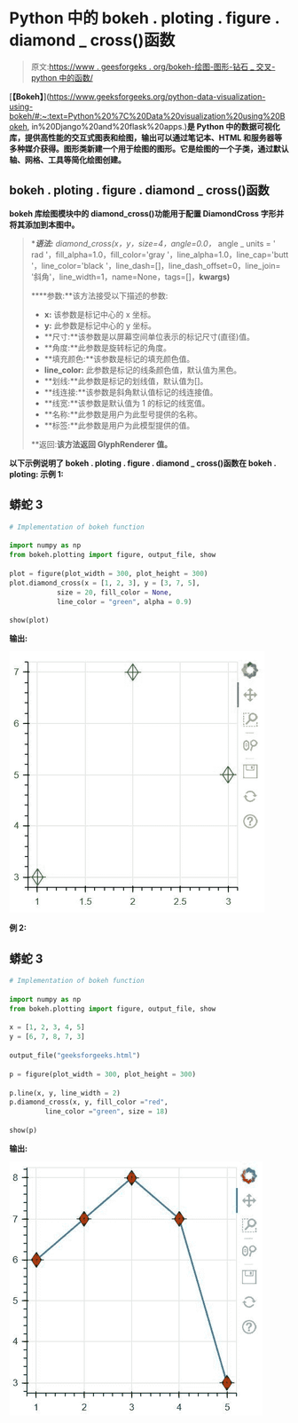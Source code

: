 # Python 中的 bokeh . ploting . figure . diamond _ cross()函数

> 原文:[https://www . geesforgeks . org/bokeh-绘图-图形-钻石 _ 交叉-python 中的函数/](https://www.geeksforgeeks.org/bokeh-plotting-figure-diamond_cross-function-in-python/)

[**【Bokeh】**](https://www.geeksforgeeks.org/python-data-visualization-using-bokeh/#:~:text=Python%20%7C%20Data%20visualization%20using%20Bokeh, in%20Django%20and%20flask%20apps.)**是 Python 中的数据可视化库，提供高性能的交互式图表和绘图，输出可以通过笔记本、HTML 和服务器等多种媒介获得。**图形类**新建一个用于绘图的图形。它是绘图的一个子类，通过默认轴、网格、工具等简化绘图创建。**

## **bokeh . ploting . figure . diamond _ cross()函数**

**bokeh 库绘图模块中的 **diamond_cross()功能**用于配置 DiamondCross 字形并将其添加到本图中。**

> ****语法:** diamond_cross(x，y，size=4，angle=0.0，* angle _ units = ' rad '，fill_alpha=1.0，fill_color='gray '，line_alpha=1.0，line_cap='butt '，line_color='black '，line_dash=[]，line_dash_offset=0，line_join= '斜角'，line_width=1，name=None，tags=[]，**kwargs)**
> 
>  ****参数:**该方法接受以下描述的参数:
> 
> *   **x:** 该参数是标记中心的 x 坐标。
> *   **y:** 此参数是标记中心的 y 坐标。
> *   **尺寸:**该参数是以屏幕空间单位表示的标记尺寸(直径)值。
> *   **角度:**此参数是旋转标记的角度。
> *   **填充颜色:**该参数是标记的填充颜色值。
> *   **line_color:** 此参数是标记的线条颜色值，默认值为黑色。
> *   **划线:**此参数是标记的划线值，默认值为[]。
> *   **线连接:**该参数是斜角默认值标记的线连接值。
> *   **线宽:**该参数是默认值为 1 的标记的线宽值。
> *   **名称:**此参数是用户为此型号提供的名称。
> *   **标签:**此参数是用户为此模型提供的值。
> 
> **返回:**该方法返回 GlyphRenderer 值。**

**以下示例说明了 bokeh . ploting . figure . diamond _ cross()函数在 bokeh . ploting:
**示例 1:**** 

## **蟒蛇 3**

```py
# Implementation of bokeh function 

import numpy as np  
from bokeh.plotting import figure, output_file, show 

plot = figure(plot_width = 300, plot_height = 300) 
plot.diamond_cross(x = [1, 2, 3], y = [3, 7, 5],  
            size = 20, fill_color = None,
            line_color = "green", alpha = 0.9) 

show(plot) 
```

****输出:**** 

**![](img/6b18ee5a315124f0fd8c4884422ca120.png)**

****例 2:**** 

## **蟒蛇 3**

```py
# Implementation of bokeh function 

import numpy as np  
from bokeh.plotting import figure, output_file, show 

x = [1, 2, 3, 4, 5] 
y = [6, 7, 8, 7, 3] 

output_file("geeksforgeeks.html") 

p = figure(plot_width = 300, plot_height = 300) 

p.line(x, y, line_width = 2) 
p.diamond_cross(x, y, fill_color ="red",  
         line_color ="green", size = 18) 

show(p) 
```

****输出:**** 

**![](img/2ce54e291be979520fac75031e9869c9.png)**